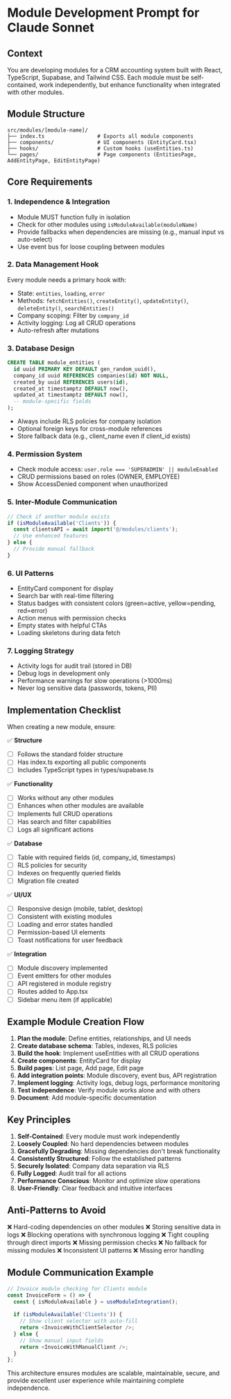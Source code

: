 # Module Development Prompt for Claude Sonnet

## Context
You are developing modules for a CRM accounting system built with React, TypeScript, Supabase, and Tailwind CSS. Each module must be self-contained, work independently, but enhance functionality when integrated with other modules.

## Module Structure
```
src/modules/[module-name]/
├── index.ts                 # Exports all module components
├── components/              # UI components (EntityCard.tsx)
├── hooks/                   # Custom hooks (useEntities.ts)
└── pages/                   # Page components (EntitiesPage, AddEntityPage, EditEntityPage)
```

## Core Requirements

### 1. **Independence & Integration**
- Module MUST function fully in isolation
- Check for other modules using `isModuleAvailable(moduleName)`
- Provide fallbacks when dependencies are missing (e.g., manual input vs auto-select)
- Use event bus for loose coupling between modules

### 2. **Data Management Hook**
Every module needs a primary hook with:
- State: `entities`, `loading`, `error`
- Methods: `fetchEntities()`, `createEntity()`, `updateEntity()`, `deleteEntity()`, `searchEntities()`
- Company scoping: Filter by `company_id`
- Activity logging: Log all CRUD operations
- Auto-refresh after mutations

### 3. **Database Design**
```sql
CREATE TABLE module_entities (
  id uuid PRIMARY KEY DEFAULT gen_random_uuid(),
  company_id uuid REFERENCES companies(id) NOT NULL,
  created_by uuid REFERENCES users(id),
  created_at timestamptz DEFAULT now(),
  updated_at timestamptz DEFAULT now(),
  -- module-specific fields
);
```
- Always include RLS policies for company isolation
- Optional foreign keys for cross-module references
- Store fallback data (e.g., client_name even if client_id exists)

### 4. **Permission System**
- Check module access: `user.role === 'SUPERADMIN' || moduleEnabled`
- CRUD permissions based on roles (OWNER, EMPLOYEE)
- Show AccessDenied component when unauthorized

### 5. **Inter-Module Communication**
```typescript
// Check if another module exists
if (isModuleAvailable('Clients')) {
  const clientsAPI = await import('@/modules/clients');
  // Use enhanced features
} else {
  // Provide manual fallback
}
```

### 6. **UI Patterns**
- EntityCard component for display
- Search bar with real-time filtering
- Status badges with consistent colors (green=active, yellow=pending, red=error)
- Action menus with permission checks
- Empty states with helpful CTAs
- Loading skeletons during data fetch

### 7. **Logging Strategy**
- Activity logs for audit trail (stored in DB)
- Debug logs in development only
- Performance warnings for slow operations (>1000ms)
- Never log sensitive data (passwords, tokens, PII)

## Implementation Checklist

When creating a new module, ensure:

✅ **Structure**
- [ ] Follows the standard folder structure
- [ ] Has index.ts exporting all public components
- [ ] Includes TypeScript types in types/supabase.ts

✅ **Functionality**
- [ ] Works without any other modules
- [ ] Enhances when other modules are available
- [ ] Implements full CRUD operations
- [ ] Has search and filter capabilities
- [ ] Logs all significant actions

✅ **Database**
- [ ] Table with required fields (id, company_id, timestamps)
- [ ] RLS policies for security
- [ ] Indexes on frequently queried fields
- [ ] Migration file created

✅ **UI/UX**
- [ ] Responsive design (mobile, tablet, desktop)
- [ ] Consistent with existing modules
- [ ] Loading and error states handled
- [ ] Permission-based UI elements
- [ ] Toast notifications for user feedback

✅ **Integration**
- [ ] Module discovery implemented
- [ ] Event emitters for other modules
- [ ] API registered in module registry
- [ ] Routes added to App.tsx
- [ ] Sidebar menu item (if applicable)

## Example Module Creation Flow

1. **Plan the module**: Define entities, relationships, and UI needs
2. **Create database schema**: Tables, indexes, RLS policies
3. **Build the hook**: Implement useEntities with all CRUD operations
4. **Create components**: EntityCard for display
5. **Build pages**: List page, Add page, Edit page
6. **Add integration points**: Module discovery, event bus, API registration
7. **Implement logging**: Activity logs, debug logs, performance monitoring
8. **Test independence**: Verify module works alone and with others
9. **Document**: Add module-specific documentation

## Key Principles

1. **Self-Contained**: Every module must work independently
2. **Loosely Coupled**: No hard dependencies between modules
3. **Gracefully Degrading**: Missing dependencies don't break functionality
4. **Consistently Structured**: Follow the established patterns
5. **Securely Isolated**: Company data separation via RLS
6. **Fully Logged**: Audit trail for all actions
7. **Performance Conscious**: Monitor and optimize slow operations
8. **User-Friendly**: Clear feedback and intuitive interfaces

## Anti-Patterns to Avoid

❌ Hard-coding dependencies on other modules
❌ Storing sensitive data in logs
❌ Blocking operations with synchronous logging
❌ Tight coupling through direct imports
❌ Missing permission checks
❌ No fallback for missing modules
❌ Inconsistent UI patterns
❌ Missing error handling

## Module Communication Example

```typescript
// Invoice module checking for Clients module
const InvoiceForm = () => {
  const { isModuleAvailable } = useModuleIntegration();
  
  if (isModuleAvailable('Clients')) {
    // Show client selector with auto-fill
    return <InvoiceWithClientSelector />;
  } else {
    // Show manual input fields
    return <InvoiceWithManualClient />;
  }
};
```

This architecture ensures modules are scalable, maintainable, secure, and provide excellent user experience while maintaining complete independence.
